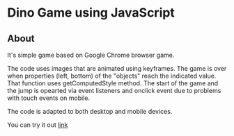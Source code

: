 # Dino Game using JavaScript

## About
It's simple game based on Google Chrome browser game. 

The code uses images that are animated using keyframes. The game is over when properties (left, bottom) of the "objects" reach the indicated value. That function uses getComputedStyle method.
The start of the game and the jump is opearted via event listeners and onclick event due to problems with touch events on mobile.

The code is adapted to both desktop and mobile devices.

You can try it out [link](https://warm-sfogliatella-aa6ce0.netlify.app/)
